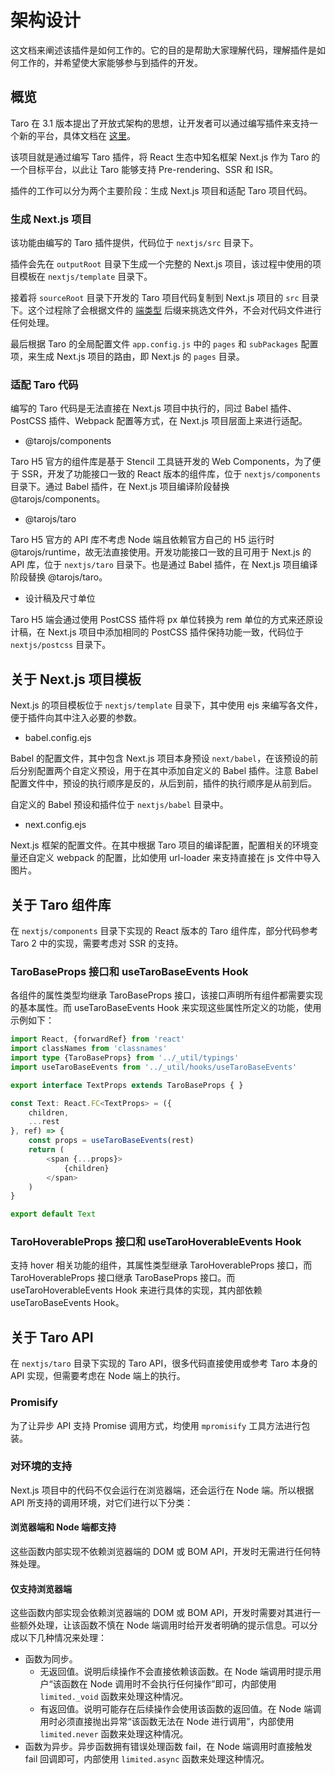 # 架构设计

这文档来阐述该插件是如何工作的。它的目的是帮助大家理解代码，理解插件是如何工作的，并希望使大家能够参与到插件的开发。

## 概览

Taro 在 3.1 版本提出了开放式架构的思想，让开发者可以通过编写插件来支持一个新的平台，具体文档在 [这里](https://taro-docs.jd.com/taro/blog/2021-03-10-taro-3-1-lts#1-%E5%BC%80%E6%94%BE%E5%BC%8F%E6%9E%B6%E6%9E%84)。

该项目就是通过编写 Taro 插件，将 React 生态中知名框架 Next.js 作为 Taro 的一个目标平台，以此让 Taro 能够支持 Pre-rendering、SSR 和 ISR。

插件的工作可以分为两个主要阶段：生成 Next.js 项目和适配 Taro 项目代码。

### 生成 Next.js 项目

该功能由编写的 Taro 插件提供，代码位于 `nextjs/src` 目录下。

插件会先在 `outputRoot` 目录下生成一个完整的 Next.js 项目，该过程中使用的项目模板在 `nextjs/template` 目录下。

接着将 `sourceRoot` 目录下开发的 Taro 项目代码复制到 Next.js 项目的 `src` 目录下。这个过程除了会根据文件的 [端类型](https://docs.taro.zone/docs/envs#%E7%BB%9F%E4%B8%80%E6%8E%A5%E5%8F%A3%E7%9A%84%E5%A4%9A%E7%AB%AF%E6%96%87%E4%BB%B6) 后缀来挑选文件外，不会对代码文件进行任何处理。

最后根据 Taro 的全局配置文件 `app.config.js` 中的 `pages` 和 `subPackages` 配置项，来生成 Next.js 项目的路由，即 Next.js 的 `pages` 目录。

### 适配 Taro 代码

编写的 Taro 代码是无法直接在 Next.js 项目中执行的，同过 Babel 插件、PostCSS 插件、Webpack 配置等方式，在 Next.js 项目层面上来进行适配。

* @tarojs/components

Taro H5 官方的组件库是基于 Stencil 工具链开发的 Web Components，为了便于 SSR，开发了功能接口一致的 React 版本的组件库，位于 `nextjs/components` 目录下。通过 Babel 插件，在 Next.js 项目编译阶段替换 @tarojs/components。

* @tarojs/taro

Taro H5 官方的 API 库不考虑 Node 端且依赖官方自己的 H5 运行时 @tarojs/runtime，故无法直接使用。开发功能接口一致的且可用于 Next.js 的 API 库，位于 `nextjs/taro` 目录下。也是通过 Babel 插件，在 Next.js 项目编译阶段替换 @tarojs/taro。

* 设计稿及尺寸单位

Taro H5 端会通过使用 PostCSS 插件将 px 单位转换为 rem 单位的方式来还原设计稿，在 Next.js 项目中添加相同的 PostCSS 插件保持功能一致，代码位于 `nextjs/postcss` 目录下。

## 关于 Next.js 项目模板

Next.js 的项目模板位于 `nextjs/template` 目录下，其中使用 ejs 来编写各文件，便于插件向其中注入必要的参数。

* babel.config.ejs

Babel 的配置文件，其中包含 Next.js 项目本身预设 `next/babel`，在该预设的前后分别配置两个自定义预设，用于在其中添加自定义的 Babel 插件。注意 Babel 配置文件中，预设的执行顺序是反的，从后到前，插件的执行顺序是从前到后。

自定义的 Babel 预设和插件位于 `nextjs/babel` 目录中。

* next.config.ejs

Next.js 框架的配置文件。在其中根据 Taro 项目的编译配置，配置相关的环境变量还自定义 webpack 的配置，比如使用 url-loader 来支持直接在 js 文件中导入图片。

## 关于 Taro 组件库

在 `nextjs/components` 目录下实现的 React 版本的 Taro 组件库，部分代码参考 Taro 2 中的实现，需要考虑对 SSR 的支持。

### TaroBaseProps 接口和 useTaroBaseEvents Hook

各组件的属性类型均继承 TaroBaseProps 接口，该接口声明所有组件都需要实现的基本属性。而 useTaroBaseEvents Hook 来实现这些属性所定义的功能，使用示例如下：

```TypeScript
import React, {forwardRef} from 'react'
import classNames from 'classnames'
import type {TaroBaseProps} from '../_util/typings'
import useTaroBaseEvents from '../_util/hooks/useTaroBaseEvents'

export interface TextProps extends TaroBaseProps { }

const Text: React.FC<TextProps> = ({
    children,
    ...rest
}, ref) => {
    const props = useTaroBaseEvents(rest)
    return (
        <span {...props}>
            {children}
        </span>
    )
}

export default Text
```

### TaroHoverableProps 接口和 useTaroHoverableEvents Hook

支持 hover 相关功能的组件，其属性类型继承 TaroHoverableProps 接口，而 TaroHoverableProps 接口继承 TaroBaseProps 接口。而 useTaroHoverableEvents Hook 来进行具体的实现，其内部依赖 useTaroBaseEvents Hook。

## 关于 Taro API

在 `nextjs/taro` 目录下实现的 Taro API，很多代码直接使用或参考 Taro 本身的 API 实现，但需要考虑在 Node 端上的执行。

### Promisify

为了让异步 API 支持 Promise 调用方式，均使用 `mpromisify` 工具方法进行包装。

### 对环境的支持

Next.js 项目中的代码不仅会运行在浏览器端，还会运行在 Node 端。所以根据 API 所支持的调用环境，对它们进行以下分类：

#### 浏览器端和 Node 端都支持

这些函数内部实现不依赖浏览器端的 DOM 或 BOM API，开发时无需进行任何特殊处理。

#### 仅支持浏览器端

这些函数内部实现会依赖浏览器端的 DOM 或 BOM API，开发时需要对其进行一些额外处理，让该函数不慎在 Node 端调用时给开发者明确的提示信息。可以分成以下几种情况来处理：

* 函数为同步。
    * 无返回值。说明后续操作不会直接依赖该函数。在 Node 端调用时提示用户“该函数在 Node 调用时不会执行任何操作”即可，内部使用 `limited._void` 函数来处理这种情况。
    * 有返回值。说明可能存在后续操作会使用该函数的返回值。在 Node 端调用时必须直接抛出异常“该函数无法在 Node 进行调用”，内部使用 `limited.never` 函数来处理这种情况。
* 函数为异步。异步函数拥有错误处理函数 fail，在 Node 端调用时直接触发 fail 回调即可，内部使用 `limited.async` 函数来处理这种情况。
